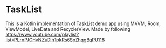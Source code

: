 # TaskList

This is a Kotlin implementation of TaskList demo app using MVVM, Room, ViewModel, LiveData and RecyclerView.
Made by following https://www.youtube.com/playlist?list=PLrnPJCHvNZuDihTpkRs6SpZhqgBqPU118
